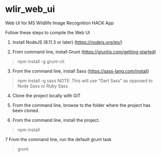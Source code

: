 # wlir_web_ui
Web UI for MS Wildlife Image Recognition HACK App

Follow these steps to compile the Web UI

1. Install NodeJS (8.11.3 or later) (https://nodejs.org/en/)

2. From command line, install Grunt (https://gruntjs.com/getting-started)
> npm install -g grunt-cli

3. From the command line, install Sass (https://sass-lang.com/install) 
> npm install -g sass
NOTE: This will use "Dart Sass" as opposed to Node Sass or Ruby Sass

4. Clone the project locally with GIT

5. From the command line, browse to the folder where the project has been cloned.

6. From the command line, install the project. 
> npm install

7 From the command line, run the default grunt task
> grunt
